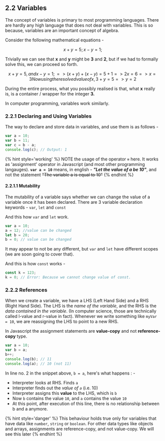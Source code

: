 ## 2.2 Variables

The concept of variables is primary to most programming languages. There are hardly any high language that does not deal with variables. This is so because, variables are an important concept of algebra.

Consider the following  mathematical equations -

```math
x + y = 5;
x - y = 1;
```

Trivially we can see that **x** and **y** might be **3** and **2**, but if we had to formally solve this, we can proceed so forth.

```math
x + y = 5, and x - y = 1;
=> (x + y) + (x - y) = 5 + 1
=> 2x = 6
=> x = 3

Now using the resolved value of x,
   3 + y = 5
=> y = 2
```

During the entire process, what you possibly realised is that, what **x** really is, is a container / wrapper for the integer **3.**

In computer programming, variables work similarly.

### 2.2.1 Declaring and Using Variables

The way to declare and store data in variables, and use them is as follows -

```js
var a = 10;
var b = 11;
var c = b - a;
console.log(c); // Output: 1
```
{% hint style='working' %}
NOTE the usage of the operator **`=`** here. It works as 'assignment' operator in Javascript \(and most other programming langauges\). **`var a = 10`** means, in english - _**"Let the value of a be 10"**_, and not the statement ~~"The variable a is equal to 10"~~
{% endhint %}

#### 2.2.1.1 Mutability

The mutability of a variable says whether we can change the value of a  variable once it has been declared. There are 3 variable declaration keywords - `var`, `let` and `const`

And this how `var` and `let` work.

```js
var a = 10;
a = 12; //value can be changed
let b = 20;
b = 0; // value can be changed
```

It may appear to not be any different, but `var` and `let` have different scopes \(we are soon going to cover that\).

And this is how `const` works -

```js
const k = 123;
k = 0; // Error: Because we cannot change value of const.
```

### 2.2.2 References

When we create a variable, we have a LHS (Left Hand Side) and a RHS (Right Hand Side). The LHS is the _name of the variable_, and the RHS is the _data contained in the variable_. (In computer science, those are technically called l-value and r-value in fact).
Whenever we write something like `myVar = 10`, we are reassigning the LHS to point to a new RHS.

In Javascript the assignment statements are **value-copy** and not **reference-copy** type.   

```js
var a = 10;
var b = a;
b++;
console.log(b); // 11
console.log(a); // 10 (not 11)
```

In line no. 2 in the snippet above, `b = a`, here's what happens : -
 - Interpreter looks at RHS. Finds `a`
 - Interpreter finds out the _value of `a`_ (i.e. 10)
 - Interpreter assigns this **value** to the LHS, which is `b`
 - Now `b` contains the value `10`, and `a` contains the value `10`
 - At this point, after execution of this line, there is no relationship between b and a anymore.

{% hint style='danger' %}
This behaviour holds true only for variables that have data like `number`, `string` or `boolean`. For other data types like objects and arrays, assignments are reference-copy, and not value-copy. We will see this later
{% endhint %}

